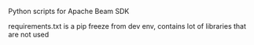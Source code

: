 Python scripts for Apache Beam SDK

requirements.txt is a pip freeze from dev env, contains lot of libraries that are not used

